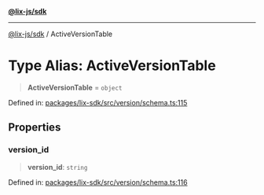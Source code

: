 [**@lix-js/sdk**](../README.md)

***

[@lix-js/sdk](../README.md) / ActiveVersionTable

# Type Alias: ActiveVersionTable

> **ActiveVersionTable** = `object`

Defined in: [packages/lix-sdk/src/version/schema.ts:115](https://github.com/opral/monorepo/blob/fb8153a2c5d4710eaaabf056fe653be88060a185/packages/lix-sdk/src/version/schema.ts#L115)

## Properties

### version\_id

> **version\_id**: `string`

Defined in: [packages/lix-sdk/src/version/schema.ts:116](https://github.com/opral/monorepo/blob/fb8153a2c5d4710eaaabf056fe653be88060a185/packages/lix-sdk/src/version/schema.ts#L116)
